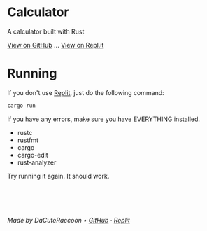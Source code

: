 # Calculator
A calculator built with Rust

[View on GitHub][GitHub] ... [View on Repl.it][Replit]

# Running
If you don't use [Replit](https://replit.com/~), just do the following command:
```sh
cargo run
```
If you have any errors, make sure you have EVERYTHING installed.
- rustc
- rustfmt
- cargo
- cargo-edit
- rust-analyzer

Try running it again. It should work.

<br /><br /><br />

###### Made by DaCuteRaccoon &bull; [GitHub] &middot; [Replit]


[GitHub]: https://github.com/DaCuteRaccoon/calculator
[Replit]: https://replit.com/@DaCuteRaccoon/Calculator-in-Rust
